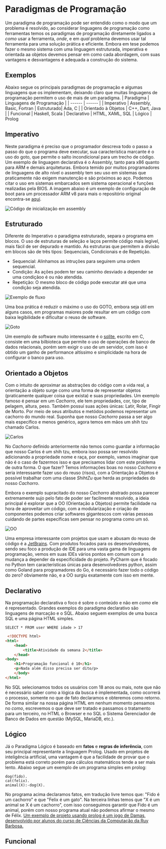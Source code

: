 # Paradigmas de Programação
Um paradigma de programação pode ser entendido como o modo que um problema é resolvido, ao considerar linguagens de programação como ferramentas temos os paradigmas de programação diretamente ligados a _como_ usar a ferramenta, _onde_, e em _qual_ problema devemos usar tal ferramenta para uma solução prática e eficiente. Embora em tese podemos fazer o mesmo sistema com uma linguagem estruturada, imperativa e orientada aa objetos devemos  pensar em como cada abordagem, com suas vantagens e desvantagens é adequada a construção do sistema.

## Exemplos
Abaixo segue os principais paradigmas de programação e algumas linguagens que os implementam, deixando claro que muitas linguagens de programação permitem o uso de mais de um paradigma. 
| Paradigma | Linguagens de Programação |
| ------ | ------ |
| Imperativo | Assembly, Basic, Fortran 
| Estruturado| Ada, C |
| Orientado à Objetos | C++, Dart, Java |
| Funcional | Haskell, Scala
| Declarativo | HTML, XAML, SQL
| Lógico | Prolog

## Imperativo
 Neste paradigma é preciso que o programador descreva todo o passo a passo do que o programa deve executar, sua característica marcante é o uso do goto, que permite o salto incondicional para um trecho de código. Um exemplo de linguagem declarativa é o Assembly, tanto para x86 quanto para ARM e demais arquiteturas. Embora temido por muitos programadores de linguagens de alto nível o assembly tem seu uso em sistemas que praticamente não exigem manutenção e são próximos ao aço. Podemos citar o uso em sistemas embarcados sem sistema operacional e funções realizadas pela BIOS. A imagem abaixo é um exemplo de configuração de boot para um processador ARM v8 para mais o repositório original encontra-se [aqui](https://github.com/cirosantilli/armv8-bare-metal/).
 
![Código de inicialização em assembly](./img/assembly.png)

## Estruturado
Diferente do Imperativo o paradigma estruturado, separa o programa em blocos. O uso de estruturas de seleção e laços permite código mais legível, mais fácil de ser depurado e mantido. As estruturas que permitem a divisão em blocos são de três tipos: Sequenciais, Condicionais e de Repetição.
- Sequencial: Alinhamos as intruções para seguirem uma ordem sequencial.
- Condição: As ações podem ter seu caminho desviado a depender se uma condiçãoo é ou não atendida.
- Repetição: O mesmo bloco de código pode executar até que uma condição seja atendida.

![Exemplo de fluxo](./img/estruturada.png)

Uma boa prática é reduzir o máximo o uso do GOTO, embora seja útil em alguns casos, em programas maiores  pode resultar em um código com baixa legibilidade e dificultar o reuso de software.

![Goto](./img/goto.png)

Um exemplo de software muito interessante é o [sqlite](https://www.sqlite.org/index.html), escrito em C, consiste em uma bilbioteca que permite o uso de operações de banco de dados relacionais, porém sem exigir o uso de um servidor, com isso é obtido um ganho de performance altíssimo e simplicidade na hora de configurar o banco para uso.

## Orientado a Objetos
Com o intuito de aproximar as abstrações do código com a vida real, a orientação a objeto surge como uma forma de representar objetos (praticamente qualquer coisa que exista) e suas propriedades. Um exemplo famoso é pensar em um *Cachorro*, ele tem propriedades, cor, tipo de pelagem, altura, peso. Também possuí suas ações únicas: Latir, Rolar, Fingir de Morto. Por meio de seus atributos e metódos podemos representar um cachorro do mundo real. Suponha que nosso *Cachorro* passa a ser algo mais específico e menos genérico, agora temos em mãos um shih tzu chamado Carlos. 

![Carlos](./img/shitzu.jpg)

No *Cachorro* definido anteriormente não temos como guardar a informação que nosso Carlos é um shih tzu, embora isso possa ser resolvido adicionando a propriedade nome e raça, por exemplo, vamos imaginar que não é o caso de fazermos isso e que precisamos lidar com este problema de outra forma. O que fazer? Temos informações boas no nosso *Cachorro* e seria interessante fazer uso do reuso (risos), com a Orientação a Objetos é possível trabalhar com uma classe *ShihtZu* que herda as propriedades do nosso *Cachorro*.

Embora o exemplo supracitado do nosso *Cachorro* abstrado possa parecer extremamente sujo pelo fato de poder ser facilmente resolvido, a ideia principal é explorar que a OO (Orientação a Objetos) permite  facilidade na hora de aproveitar um código, com a modularização e criação de componentes podemos criar softwares gigantescos com várias pessoas cuidando de partes específicas sem pensar no programa como um só.

![OO](./img/oo.png)

Uma empresa interessante com projetos que usam e abusam do reuso de código é a [JetBrains](https://www.jetbrains.com/pt-br/). Com produtos focados para os desenvolvedores, sendo seu foco a produção de IDE para uma vasta gama de linguagens de programação, vemos em suas IDEs vários pontos em comum com a mudança a depender da especificidade do projeto. PyCharm que é focado no Python tem características únicas para desenvolvedores python, assim como Goland para programadores do Go, é necessário fazer todo o código do zero? obviamente não, e a OO surgiu exatamente com isso em mente. 


## Declarativo
Na programação declarativa o foco é sobre o conteúdo e não em _como_ ele é representado. Grandes exemplos do paradigma declarativo são linguagens de marcação e o SQL. Abaixo seguem exemplos de uma busca SQL e uma página HTML simples.

 ``SELECT * FROM user WHERE idade > 17 ``
```html
 <!DOCTYPE html>	
<html>	
    <head>	
        <title>Atividade da semana 2</title>	
    </head>	
<body>	
    <h1>Programação funcional é 10</h1>	
    <p>Nada além disso precisa ser dito/p>	
    </body>	
</html>
```


No SQL selecionamos todos os usuários com 18 anos ou mais, note que não é necessário saber como a lógica da busca é implementada, como ocorrerá o processo, somente no que de fato declaramos e obteremos como retorno. De forma similar na nossa página HTML em nenhum momento pensamos no *como*, escrevemos o que deve ser tratado e passamos o tratamento para um terceiro, no HTML o Browser e no SQL o Sistema Gerenciador de Banco de Dados em questão (MySQL, MariaDB, etc.).


## Lógico
Já o Paradigma Lógico é baseado em **fatos** e **regras de inferência**, com seu principal representante a linguagem Prolog. Usado em projetos de inteligência artificial, uma  vantagem é que a facilidade de provar que o problema está correto porém para cálculos matemáticos tende a ser mais lento.
Abaixo segue um exemplo de um programa simples em prolog:
```
dog(fido).
cat(felix).
animal(X):-dog(X).

```
No programa acima declaramos fatos, em tradução livre temos que: "Fido é um cachorro" e que "Felix é um gato". Na terceira linhas temos que "X é um animal se X é um cachorro", com isso conseguimos garantir que Fido é um animal, porém com nosso programa atual não podemos afirmar o mesmo de Félix. [Um exemplo de projeto usando prolog é um jogo de Damas, desenvolvido por alunos do curso de Ciências da Computação da Ruy Barbosa.](http://www.linhadecodigo.com.br/artigo/860/desenvolvimento-e-implementacao-de-um-jogo-de-damas-em-prolog.aspx)

## Funcional
